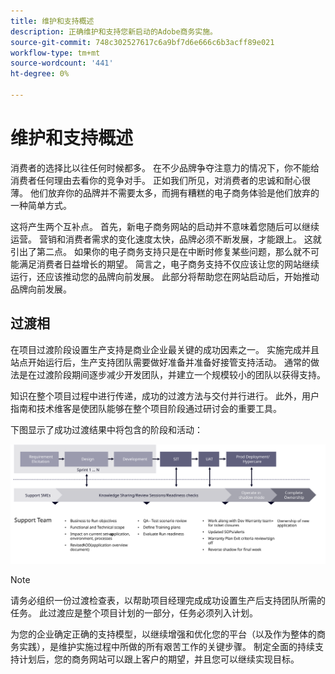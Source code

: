 ```yaml
---
title: 维护和支持概述
description: 正确维护和支持您新启动的Adobe商务实施。
source-git-commit: 748c302527617c6a9bf7d6e666c6b3acff89e021
workflow-type: tm+mt
source-wordcount: '441'
ht-degree: 0%

---
```



# 维护和支持概述

消费者的选择比以往任何时候都多。 在不少品牌争夺注意力的情况下，你不能给消费者任何理由去看你的竞争对手。 正如我们所见，对消费者的忠诚和耐心很薄。 他们放弃你的品牌并不需要太多，而拥有糟糕的电子商务体验是他们放弃的一种简单方式。

这将产生两个互补点。 首先，新电子商务网站的启动并不意味着您随后可以继续运营。 营销和消费者需求的变化速度太快，品牌必须不断发展，才能跟上。 这就引出了第二点。 如果你的电子商务支持只是在中断时修复某些问题，那么就不可能满足消费者日益增长的期望。 简言之，电子商务支持不仅应该让您的网站继续运行，还应该推动您的品牌向前发展。 此部分将帮助您在网站启动后，开始推动品牌向前发展。

## 过渡相

在项目过渡阶段设置生产支持是商业企业最关键的成功因素之一。 实施完成并且站点开始运行后，生产支持团队需要做好准备并准备好接管支持活动。 通常的做法是在过渡阶段期间逐步减少开发团队，并建立一个规模较小的团队以获得支持。

知识在整个项目过程中进行传递，成功的过渡方法与交付并行进行。 此外，用户指南和技术维客是使团队能够在整个项目阶段通过研讨会的重要工具。

下图显示了成功过渡结果中将包含的阶段和活动：

![显示过渡过程各个阶段的图表](../../assets/playbooks/transition-diagram.svg)

>[!NOTE]
>
> 请务必组织一份过渡检查表，以帮助项目经理完成成功设置生产后支持团队所需的任务。 此过渡应是整个项目计划的一部分，任务必须列入计划。

为您的企业确定正确的支持模型，以继续增强和优化您的平台（以及作为整体的商务实践），是维护实施过程中所做的所有艰苦工作的关键步骤。 制定全面的持续支持计划后，您的商务网站可以跟上客户的期望，并且您可以继续实现目标。